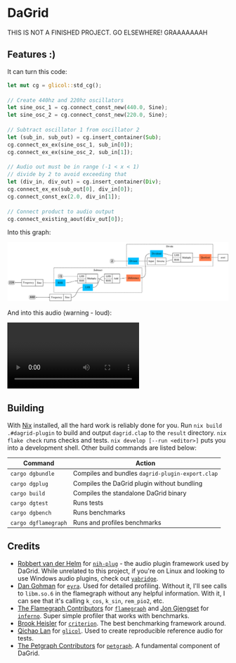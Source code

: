 # DaGrid
THIS IS NOT A FINISHED PROJECT. GO ELSEWHERE! GRAAAAAAAH

## Features :)

It can turn this code:
```rust
let mut cg = glicol::std_cg();

// Create 440hz and 220hz oscillators
let sine_osc_1 = cg.connect_const_new(440.0, Sine);
let sine_osc_2 = cg.connect_const_new(220.0, Sine);

// Subtract oscillator 1 from oscillator 2
let (sub_in, sub_out) = cg.insert_container(Sub);
cg.connect_ex_ex(sine_osc_1, sub_in[0]);
cg.connect_ex_ex(sine_osc_2, sub_in[1]);

// Audio out must be in range (-1 < x < 1)
// divide by 2 to avoid exceeding that
let (div_in, div_out) = cg.insert_container(Div);
cg.connect_ex_ex(sub_out[0], div_in[0]);
cg.connect_const_ex(2.0, div_in[1]);

// Connect product to audio output
cg.connect_existing_aout(div_out[0]);
```

Into this graph:

![graph](media/subsynth_using_containers_graph.png)

And into this audio (warning - loud):

![audio preview](media/subsynth.mp4)

## Building

With [Nix](https://nixos.org/) installed, all the hard work is reliably done for you. Run `nix build .#dagrid-plugin` to build and output `dagrid.clap` to the `result` directory. `nix flake check` runs checks and tests. `nix develop [--run <editor>]` puts you into a development shell. Other build commands are listed below:

| Command              | Action                                           |
| -------------------- | ------------------------------------------------ |
| `cargo dgbundle`     | Compiles and bundles `dagrid-plugin-export.clap` |
| `cargo dgplug`       | Compiles the DaGrid plugin without bundling      |
| `cargo build`        | Compiles the standalone DaGrid binary            |
| `cargo dgtest`       | Runs tests                                       |
| `cargo dgbench`      | Runs benchmarks                                  |
| `cargo dgflamegraph` | Runs and profiles benchmarks                     |

## Credits
- [Robbert van der Helm](https://github.com/robbert-vdh) for [`nih-plug`](https://github.com/robbert-vdh/nih-plug) - the audio plugin framework used by DaGrid. While unrelated to this project, if you're on Linux and looking to use Windows audio plugins, check out [`yabridge`](https://github.com/robbert-vdh/yabridge).
- [Dan Gohman](https://github.com/sunfishcode) for [`eyra`](https://github.com/sunfishcode/eyra). Used for detailed profiling. Without it, I'll see calls to `libm.so.6` in the flamegraph without any helpful information. With it, I can see that it's calling `k_cos`, `k_sin`, `rem_pio2`, etc.
- [The Flamegraph Contributors](https://github.com/flamegraph-rs) for [`flamegraph`](https://github.com/flamegraph-rs/flamegraph) and [Jon Gjengset](https://github.com/jonhoo) for [`inferno`](https://github.com/jonhoo/inferno). Super simple profiler that works with benchmarks.
- [Brook Heisler](https://github.com/bheisler) for [`criterion`](https://github.com/bheisler/criterion.rs). The best benchmarking framework around.
- [Qichao Lan](https://github.com/chaosprint) for [`glicol`](https://github.com/chaosprint/glicol). Used to create reproducible reference audio for tests.
- [The Petgraph Contributors](https://github.com/petgraph) for [`petgraph`](https://github.com/petgraph/petgraph). A fundamental component of DaGrid.